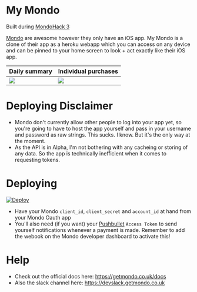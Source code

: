 # My Mondo
Built during [MondoHack 3](https://attending.io/events/mondohack-3)

[Mondo](https://getmondo.co.uk) are awesome however they only have an iOS app. My Mondo is a clone of their app as a heroku webapp which you can access on any device and can be pinned to your home screen to look + act exactly like their iOS app.

Daily summary | Individual purchases
----- | -----
![](http://i.imgur.com/8jUu3K2.jpg) | ![](http://i.imgur.com/E0F0ZfL.jpg)

# Deploying Disclaimer
- Mondo don't currently allow other people to log into your app yet, so you're going to have to host the app yourself and pass in your username and password as raw strings. This sucks. I know. But it's the only way at the moment.
- As the API is in Alpha, I'm not bothering with any cacheing or storing of any data. So the app is technically inefficient when it comes to requesting tokens.

# Deploying
[![Deploy](https://www.herokucdn.com/deploy/button.svg)](https://heroku.com/deploy?template=https://github.com/Manoj-nathwani/my-mondo)
- Have your Mondo `client_id`, `client_secret` and `account_id` at hand from your Mondo Oauth app
- You'll also need (if you want) your [Pushbullet](https://www.pushbullet.com) `Access Token` to send yourself notifications whenever a payment is made. Remember to add the webook on the Mondo developer dashboard to activate this!

# Help
- Check out the official docs here: https://getmondo.co.uk/docs
- Also the slack channel here: https://devslack.getmondo.co.uk

